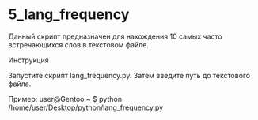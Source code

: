 # 5_lang_frequency
Данный скрипт предназначен для нахождения 10 самых часто встречающихся слов в текстовом файле.

Инструкция

Запустите скрипт lang_frequency.py. Затем введите путь до текстового файла.

Пример: user@Gentoo ~ $ python /home/user/Desktop/python/lang_frequency.py 
     
